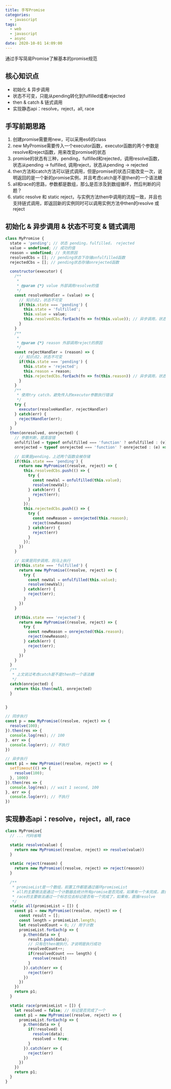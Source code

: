 ```yaml
---
title: 手写Promise
categories:
  - javascript
tags:
  - web
  - javascript
  - async
date: 2020-10-01 14:09:00
---
```


通过手写简易Promise了解基本的promise规范

<!-- more -->

## 核心知识点
  - 初始化 & 异步调用
  - 状态不可变，只能从pending转化到fulfilled或者rejected
  - then & catch & 链式调用
  - 实现静态api：resolve，reject，all, race

## 手写前期思路

  1. 创建promise需要用new，可以采用es6的class
  2. new MyPromise需要传入一个executor函数，executor函数的两个参数是resolve和reject函数，用来改变promise的状态
  3. promise的状态有三种，pending，fulfilled和rejected，调用resolve函数，状态从pending -> fulfilled, 调用reject，状态从pending -> rejected
  4. then方法和catch方法可以链式调用，但是promise的状态只能改变一次，说明返回的是一个新的promise实例，并且考虑catch是不是then的一个语法糖
  5. all和race的思路，参数都是数组，那么是否涉及到数组循环，然后判断的问题？
  6. static resolve 和 static reject，与实例方法then中调用的流程一致，并且也支持链式调用，即返回新的实例同时可以调用实例方法中then的resolve 或 reject

## 初始化 & 异步调用 & 状态不可变 & 链式调用

```javascript
class MyPromise {
  state = 'pending'; // 状态 pending，fulfilled， rejected
  value = undefined; // 成功的值
  reason = undefined; // 失败原因
  resolvedCbs = []; // pending状态下存储onfulfilled函数
  rejectedCbs = []; // pending状态存储onrejected函数

  constructor(executor) {
    /**
     * 
     * @param {*} value 外部调用resolve的值
     */
    const resolveHandler = (value) => {
      // 知识点2，状态不可变
      if(this.state === 'pending') {
        this.state = 'fulfilled';
        this.value = value;
        this.resolvedCbs.forEach(fn => fn(this.value)); // 异步调用，状态会延迟才变化，所以需要提前存好resolvedCallbacks，等到状态改变再依次执行
      }
    }
    /**
     * 
     * @param {*} reason 外部调用reject的原因
     */
    const rejectHandler = (reason) => {
      // 知识点2，状态不可变
      if(this.state === 'pending') {
        this.state = 'rejected';
        this.reason = reason;
        this.rejectedCbs.forEach(fn => fn(this.reason)) // 异步调用，状态会延迟才变化，所以需要提前存好rejectedCallbacks，等到状态改变再依次执行
      }
    }
    /**
     * 使用try catch，避免传入的executor参数执行错误
     */
    try {
      executor(resolveHandler, rejectHandler)
    } catch(err) {
      rejectHandler(err);
    }
  }
  then(onresolved, onrejected) {
    // 参数判断，提高容错
    onfulfilled = typeof onfulfilled === 'function' ? onfulfilled : (v) => v;
    onrejected = typeof onrejected === 'function' ? onrejected : (e) => e;

    // 如果是pending，上述两个函数会被存储
    if(this.state === 'pending') {
      return new MyPromise((resolve, reject) => {
        this.resolvedCbs.push(() => {
          try {
            const newVal = onfulfilled(this.value);
            resolve(newVal);
          } catch(err) {
            reject(err);
          }
        });
        this.rejectedCbs.push(() => {
          try {
            const newReason = onrejected(this.reason);
            reject(newReason)
          } catch(err) {
            reject(err)
          }
        });
      })
    }

    // 如果是同步调用，则马上执行
    if(this.state === 'fulfilled') {
      return new MyPromise((resolve, reject) => {
        try {
          const newVal = onfulfilled(this.value);
          resolve(newVal);
        } catch(err) {
          reject(err);
        }
      })
    }

    if(this.state === 'rejected') {
      return new MyPromise((resolve, reject) => {
        try {
          const newReason = onrejected(this.reason);
          reject(newReason);
        } catch(err) {
          reject(err);
        }
      })
    }
  }
  /**
   * 上文说过考虑catch是不是then的一个语法糖
   */
  catch(onrejected) {
    return this.then(null, onrejected)
  }


}
```

```javascript
// 同步执行
const p = new MyPromise((resolve, reject) => {
  resolve(100);
}).then(res => {
  console.log(res); // 100
}, err => {
  console.log(err); // 不执行
})

// 异步执行
const p1 = new MyPromise((resolve, reject) => {
  setTimeout(() => {
    resolve(100);
  }, 1000)
}).then(res => {
  console.log(res); // wait 1 second, 100
}, err => {
  console.log(err); // 不执行
})
```

## 实现静态api：resolve，reject，all, race

```javascript
class MyPromise{
  // ... 代码省略

  static resolve(value) {
    return new MyPromise((resolve, reject) => resolve(value))
  }

  static reject(reason) {
    return new MyPromise((resolve, reject) => reject(reason))
  }

  /**
   * promiseList是一个数组，前置工作都是通过循环promiseList
   * all的主要做法是通过一个计数器去统计所有promise是否完成，如果有一个未完成，直接reject结束
   * race的主要做法通过一个标志位去标记是否有一个完成了，如果有，直接resolve
   */
  static all(promiseList = []) {
    const p1 = new MyPromise((resolve, reject) => {
      const result = [];
      const length = promiseList.length;
      let resolvedCount = 0; // 用于计数
      promiseList.forEach(p => {
        p.then(data => {
          result.push(data);
          // 只有在then被执行，才说明是执行成功
          resolvedCount++;
          if(resolvedCount === length) {
            resolve(result)
          }
        }).catch(err => {
          reject(err)
        })
      })
    })
    return p1;
  }

  static race(promiseList = []) {
    let resolved = false; // 标记是否完成了一个
    const p1 = new MyPromise((resolve, reject) => {
      promiseList.forEach(p => {
        p.then(data => {
          if(!resolved) {
            resolve(data);
            resolved = true;
          }
        }).catch(err => {
          reject(err)
        })
      })
    })
    return p1;
  }
}
```